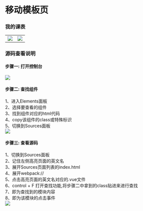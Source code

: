 # 移动模板页

### 我的课表
<table>
	<tr>
		<td>
			<a href="http://res.wisedu.com:9191/index.html?project=mySchoolTimetable&key=index" target="_blank">
			<img src="http://res.wisedu.com:9191/templates/images/mySchoolTimetable/1.png">
			</a>
		</td>
		<td>
            <a href="http://res.wisedu.com:9191/index.html?project=mySchoolTimetable&key=classinfo" target="_blank">
            <img src="http://res.wisedu.com:9191/templates/images/mySchoolTimetable/3.png">
            </a>
        </td>
	</tr>

</table>







### 源码查看说明

#### 步骤一: 打开控制台

<img src="http://res.wisedu.com:9191/src/images/options/2.png">

#### 步骤二: 查找组件
<div>1、进入Elements面板</div>
<div>2、选择要查看的组件</div>
<div>3、找到组件对应的html代码</div>
<div>4、copy该组件的class或特殊标识</div>
<div>5、切换到Sources面板</div>
<img src="http://res.wisedu.com:9191/src/images/options/3.png">

#### 步骤三: 查看源码
<div>1、切换到Sources面板</div>
<div>2、记住左侧高亮页面的英文名</div>
<div>3、展开Sources页面列表的index.html</div>
<div>4、展开webpack://</div>
<div>5、点击高亮页面的英文名对应的.vue文件</div>
<div>6、control + F 打开查找功能,将步骤二中拿到的class贴进来进行查找</div>
<div>7、即为查找到的模块内容</div>
<div>8、即为该模块的点击事件</div>
<img src="http://res.wisedu.com:9191/src/images/options/4.png">